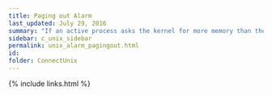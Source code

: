 ```yaml
---
title: ﻿Paging out Alarm
last_updated: July 29, 2016
summary: "If an active process asks the kernel for more memory than there is immediately available, the kernel will write old memory pages out to swap space. This is known as paging. To stop paging, make sure that there is enough RAM available to support the size of the processes you want to run."
sidebar: c_unix_sidebar
permalink: unix_alarm_pagingout.html
id:
folder: ConnectUnix
---
```








{% include links.html %}
